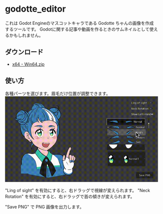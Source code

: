 # godotte_editor

これは Godot Engineのマスコットキャラである Godotte ちゃんの画像を作成するツールです。
Godotに関する記事や動画を作るときのサムネイルとして使えるかもしれません。

## ダウンロード
* [x64 - Win64.zip](Bin/Win64.zip)

## 使い方
各種パーツを選びます。眉毛だけ位置が調整できます。
![preview](Resources/preview.gif)

"Ling of sight" を有効にすると、右ドラッグで視線が変えられます。
"Neck Rotation" を有効にすると、右ドラッグで首の傾きが変えられます。

"Save PNG" で PNG 画像を出力します。

